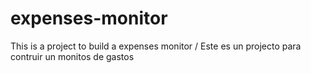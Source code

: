 # expenses-monitor
This is a project to build a expenses monitor / Este es un projecto para contruir un monitos de gastos
